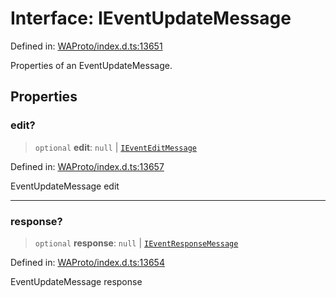 # Interface: IEventUpdateMessage

Defined in: [WAProto/index.d.ts:13651](https://github.com/Riders004/Tv/blob/3d6aaf6f3efb499dc9d0ca82bb24083bb45a8478/WAProto/index.d.ts#L13651)

Properties of an EventUpdateMessage.

## Properties

### edit?

> `optional` **edit**: `null` \| [`IEventEditMessage`](IEventEditMessage.md)

Defined in: [WAProto/index.d.ts:13657](https://github.com/Riders004/Tv/blob/3d6aaf6f3efb499dc9d0ca82bb24083bb45a8478/WAProto/index.d.ts#L13657)

EventUpdateMessage edit

***

### response?

> `optional` **response**: `null` \| [`IEventResponseMessage`](IEventResponseMessage.md)

Defined in: [WAProto/index.d.ts:13654](https://github.com/Riders004/Tv/blob/3d6aaf6f3efb499dc9d0ca82bb24083bb45a8478/WAProto/index.d.ts#L13654)

EventUpdateMessage response
